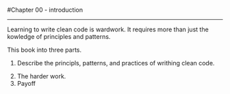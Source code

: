 #Chapter 00 - introduction

***

Learning to write clean code is wardwork. 
It requires more than just the kowledge of principles and patterns.

This book into three parts.
1. Describe the principls, patterns, and practices of writhing clean code. 
>
2. The harder work.
3. Payoff
